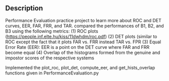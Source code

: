 ## Description

Performance Evaluation practice project to learn more about ROC and DET curves, EER, FAR, FRR, and TAR.
compared the performances of B1, B2, and B3 using the following metrics:
(1) ROC plots (https://people.inf.elte.hu/kiss/11dwhdm/roc.pdf)
(2) DET plots (similar to ROC except the fact that it plots FAR vs. FRR instead TAR vs. FPR
(3) Equal Error Rate (EER): EER is a point on the DET curve where FAR and FRR become equal
(4) Overlap of the histograms formed from the genuine and impostor scores of the respective systems

Implemented the plot_roc, plot_det, compute_eer, and get_hists_overlap functions given in PerformanceEvaluation.py 
